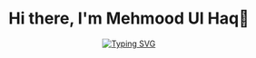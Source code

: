 <body>
    <div align="center">
      <h1 color=#F7CC18FF> Hi there, I'm Mehmood Ul Haq👋<a href="#"></h1>
    </div>
  <p align="center">
  <a href="https://git.io/typing-svg"><img src="https://readme-typing-svg.herokuapp.com?font=sans-serif+fonts&weight=800&size=24&duration=2000&pause=1000&color=F7CC18&center=true&vCenter=true&width=435&lines=Web+Developer+Trainee+;Content+Writer;Internee+at+Bytewise+Limited;Internee+at+My+Code+Free+Website;Computer+Engineer+25*;Student+at+UET+Lahore;" alt="Typing SVG" /></a>
  </p>
